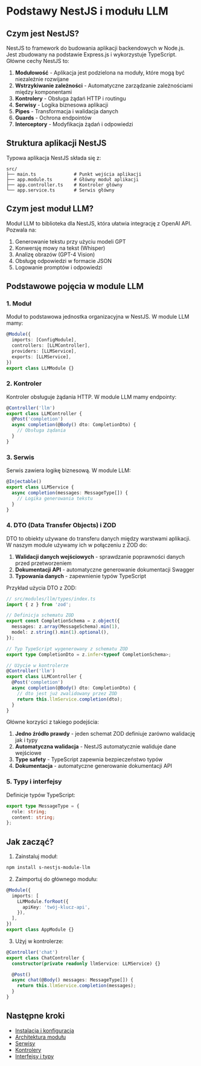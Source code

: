 # Podstawy NestJS i modułu LLM

## Czym jest NestJS?

NestJS to framework do budowania aplikacji backendowych w Node.js. Jest zbudowany na podstawie Express.js i wykorzystuje TypeScript. Główne cechy NestJS to:

1. **Modułowość** - Aplikacja jest podzielona na moduły, które mogą być niezależnie rozwijane
2. **Wstrzykiwanie zależności** - Automatyczne zarządzanie zależnościami między komponentami
3. **Kontrolery** - Obsługa żądań HTTP i routingu
4. **Serwisy** - Logika biznesowa aplikacji
5. **Pipes** - Transformacja i walidacja danych
6. **Guards** - Ochrona endpointów
7. **Interceptory** - Modyfikacja żądań i odpowiedzi

## Struktura aplikacji NestJS

Typowa aplikacja NestJS składa się z:

```
src/
├── main.ts              # Punkt wejścia aplikacji
├── app.module.ts        # Główny moduł aplikacji
├── app.controller.ts    # Kontroler główny
└── app.service.ts       # Serwis główny
```

## Czym jest moduł LLM?

Moduł LLM to biblioteka dla NestJS, która ułatwia integrację z OpenAI API. Pozwala na:

1. Generowanie tekstu przy użyciu modeli GPT
2. Konwersję mowy na tekst (Whisper)
3. Analizę obrazów (GPT-4 Vision)
4. Obsługę odpowiedzi w formacie JSON
5. Logowanie promptów i odpowiedzi

## Podstawowe pojęcia w module LLM

### 1. Moduł

Moduł to podstawowa jednostka organizacyjna w NestJS. W module LLM mamy:

```typescript
@Module({
  imports: [ConfigModule],
  controllers: [LLMController],
  providers: [LLMService],
  exports: [LLMService],
})
export class LLMModule {}
```

### 2. Kontroler

Kontroler obsługuje żądania HTTP. W module LLM mamy endpointy:

```typescript
@Controller('llm')
export class LLMController {
  @Post('completion')
  async completion(@Body() dto: CompletionDto) {
    // Obsługa żądania
  }
}
```

### 3. Serwis

Serwis zawiera logikę biznesową. W module LLM:

```typescript
@Injectable()
export class LLMService {
  async completion(messages: MessageType[]) {
    // Logika generowania tekstu
  }
}
```

### 4. DTO (Data Transfer Objects) i ZOD

DTO to obiekty używane do transferu danych między warstwami aplikacji. W naszym module używamy ich w połączeniu z ZOD do:

1. **Walidacji danych wejściowych** - sprawdzanie poprawności danych przed przetworzeniem
2. **Dokumentacji API** - automatyczne generowanie dokumentacji Swagger
3. **Typowania danych** - zapewnienie typów TypeScript

Przykład użycia DTO z ZOD:

```typescript
// src/modules/llm/types/index.ts
import { z } from 'zod';

// Definicja schematu ZOD
export const CompletionSchema = z.object({
  messages: z.array(MessageSchema).min(1),
  model: z.string().min(1).optional(),
});

// Typ TypeScript wygenerowany z schematu ZOD
export type CompletionDto = z.infer<typeof CompletionSchema>;

// Użycie w kontrolerze
@Controller('llm')
export class LLMController {
  @Post('completion')
  async completion(@Body() dto: CompletionDto) {
    // dto jest już zwalidowany przez ZOD
    return this.llmService.completion(dto);
  }
}
```

Główne korzyści z takiego podejścia:

1. **Jedno źródło prawdy** - jeden schemat ZOD definiuje zarówno walidację jak i typy
2. **Automatyczna walidacja** - NestJS automatycznie waliduje dane wejściowe
3. **Type safety** - TypeScript zapewnia bezpieczeństwo typów
4. **Dokumentacja** - automatyczne generowanie dokumentacji API

### 5. Typy i interfejsy

Definicje typów TypeScript:

```typescript
export type MessageType = {
  role: string;
  content: string;
};
```

## Jak zacząć?

1. Zainstaluj moduł:

```bash
npm install s-nestjs-module-llm
```

2. Zaimportuj do głównego modułu:

```typescript
@Module({
  imports: [
    LLMModule.forRoot({
      apiKey: 'twój-klucz-api',
    }),
  ],
})
export class AppModule {}
```

3. Użyj w kontrolerze:

```typescript
@Controller('chat')
export class ChatController {
  constructor(private readonly llmService: LLMService) {}

  @Post()
  async chat(@Body() messages: MessageType[]) {
    return this.llmService.completion(messages);
  }
}
```

## Następne kroki

- [Instalacja i konfiguracja](./instalacja.md)
- [Architektura modułu](./architektura.md)
- [Serwisy](./serwisy.md)
- [Kontrolery](./kontrolery.md)
- [Interfejsy i typy](./interfejsy.md)
